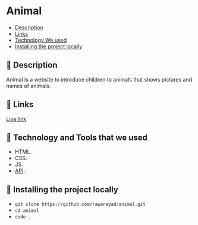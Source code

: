 # Animal
- [Description](#Description)
- [Links](#Links)
- [Technology We used](#Technology)
- [Installing the project locally](#install)


## :page_facing_up: <span id='Description'>Description</span> 

Animal is a website to introduce children to animals that shows pictures and names of animals.

## :link: <span id='Links'>Links</span>

[Live link](https://rawaneyad.github.io/animal/)


## :page_with_curl: <span id='Technology'>Technology and Tools that we used</span>

- HTML.
- CSS.
- JS.
- [API](https://zoo-animal-api.herokuapp.com/).

## :pushpin: **Installing the project locally** <span id='install'></span>

- `git clone https://github.com/rawaneyad/animal.git`
- `cd animal`
- `code .`
